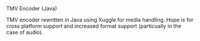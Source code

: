 TMV Encoder (Java)

TMV encoder rewritten in Java using Xuggle for media handling. Hope is for cross platform support 
and increased format support (particually in the case of audio).
